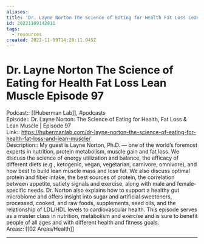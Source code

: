 ```yaml
---
aliases: 
title: 'Dr. Layne Norton The Science of Eating for Health Fat Loss Lean Muscle  Episode 97'
id: 20221109142811
tags:
  - resources
created: 2022-11-09T14:28:11.045Z
---
```


# Dr. Layne Norton The Science of Eating for Health Fat Loss Lean Muscle Episode 97

Podcast:: [[Huberman Lab]], #podcasts  
Episode:: Dr. Layne Norton: The Science of Eating for Health, Fat Loss & Lean Muscle | Episode 97  
Link:: https://hubermanlab.com/dr-layne-norton-the-science-of-eating-for-health-fat-loss-and-lean-muscle/  
Description:: My guest is Layne Norton, Ph.D. — one of the world’s foremost experts in nutrition, protein metabolism, muscle gain and fat loss. We discuss the science of energy utilization and balance, the efficacy of different diets (e.g., ketogenic, vegan, vegetarian, carnivore, omnivore), and how best to build lean muscle mass and lose fat. We also discuss optimal protein and fiber intake, the best sources of protein, the correlation between appetite, satiety signals and exercise, along with male and female-specific needs. Dr. Norton also explains how to support a healthy gut microbiome and offers insight into sugar and artificial sweeteners, processed, cooked, and raw foods, supplements, seed oils, and the relationship of LDL/HDL levels to cardiovascular health. This episode serves as a master class in nutrition, metabolism and exercise and is sure to benefit people of all ages and with different health and fitness goals.  
Areas:: [[02 Areas/Health]]  

---
